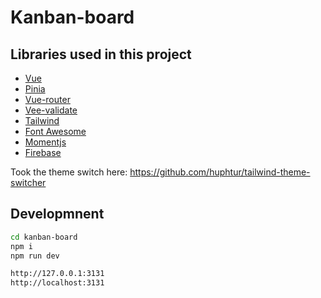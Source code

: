 # Kanban-board

## Libraries used in this project

- [Vue]
- [Pinia]
- [Vue-router]
- [Vee-validate]
- [Tailwind]
- [Font Awesome]
- [Momentjs]
- [Firebase]

Took the theme switch here:
https://github.com/huphtur/tailwind-theme-switcher

## Developmnent

```sh
cd kanban-board
npm i
npm run dev
```

```sh
http://127.0.0.1:3131
http://localhost:3131
```

[vue]: https://vuejs.org/
[pinia]: https://pinia.vuejs.org/
[vue-router]: https://router.vuejs.org/
[vee-validate]: https://vee-validate.logaretm.com/v4/
[font awesome]: https://fontawesome.com
[momentjs]: https://momentjs.com/
[firebase]: https://firebase.google.com/
[tailwind]: https://tailwindcss.com/
